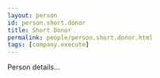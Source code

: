 ```yaml
---
layout: person
id: person.short.donor
title: Short Donor
permalink: people/person.short.donor.html
tags: [company.execute]
---
```


Person details...